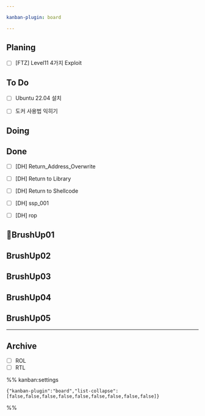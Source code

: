 ```yaml
---

kanban-plugin: board

---
```


## Planing

- [ ] [FTZ] Level11 4가지 Exploit


## To Do

- [ ] Ubuntu 22.04 설치
- [ ] 도커 사용법 익히기


## Doing



## Done

- [ ] [DH] Return_Address_Overwrite
- [ ] [DH] Return to Library
- [ ] [DH] Return to Shellcode
- [ ] [DH] ssp_001
- [ ] [DH] rop


## BrushUp01



## BrushUp02



## BrushUp03



## BrushUp04



## BrushUp05



***

## Archive

- [ ] ROL
- [ ] RTL

%% kanban:settings
```
{"kanban-plugin":"board","list-collapse":[false,false,false,false,false,false,false,false,false]}
```
%%